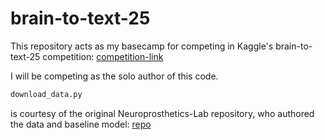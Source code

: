 # brain-to-text-25

This repository acts as my basecamp for competing in Kaggle's brain-to-text-25 competition: [competition-link](https://github.com/charleysanchez/brain-to-text-25)

I will be competing as the solo author of this code.

```bash
download_data.py
```

is courtesy of the original Neuroprosthetics-Lab repository, who authored the data and baseline model: [repo](https://github.com/Neuroprosthetics-Lab/nejm-brain-to-text/tree/main)
